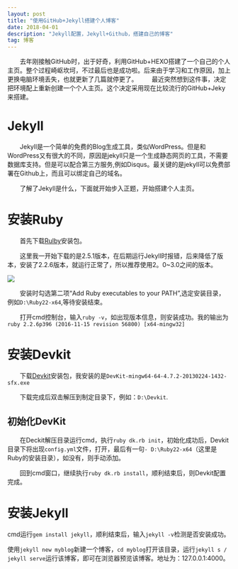 ```yaml
---
layout: post
title: "使用GitHub+Jekyll搭建个人博客"
date: 2018-04-01 
description: "Jekyll配置，Jekyll+Github，搭建自己的博客"
tag: 博客
---   
```


　　去年刚接触GitHub时，出于好奇，利用GitHub+HEXO搭建了一个自己的个人主页。整个过程崎岖坎坷，不过最后也是成功啦。后来由于学习和工作原因，加上更换电脑环境丢失，也就更新了几篇就停更了。
　　最近突然想到这件事，决定把环境配上重新创建一个个人主页。这个决定采用现在比较流行的GitHub+Jeky来搭建。
　　
# **Jekyll** #
    
&ensp;&ensp;&ensp;&ensp;Jekyll是一个简单的免费的Blog生成工具，类似WordPress。但是和WordPress又有很大的不同，原因是jekyll只是一个生成静态网页的工具，不需要数据库支持。但是可以配合第三方服务,例如Disqus。最关键的是jekyll可以免费部署在Github上，而且可以绑定自己的域名。

&ensp;&ensp;&ensp;&ensp;了解了Jekyll是什么，下面就开始步入正题，开始搭建个人主页。
　　
# **安装Ruby** #

&ensp;&ensp;&ensp;&ensp;首先下载[Rulby](https://rubyinstaller.org/downloads/ "Ruby")安装包。

&ensp;&ensp;&ensp;&ensp;这里我一开始下载的是2.5.1版本，在后期运行Jekyll时报错，后来降低了版本，安装了2.2.6版本，就运行正常了，所以推荐使用2。0~3.0之间的版本。

![](https://i.imgur.com/plTy6wX.png)

&ensp;&ensp;&ensp;&ensp;安装时勾选第二项“Add Ruby executables to your PATH”,选定安装目录，例如`D:\Ruby22-x64`,等待安装结束。

&ensp;&ensp;&ensp;&ensp;打开cmd控制台，输入`ruby -v`，如出现版本信息，则安装成功。我的输出为`ruby 2.2.6p396 (2016-11-15 revision 56800) [x64-mingw32]`

# **安装Devkit** #


&ensp;&ensp;&ensp;&ensp;下载[Devkit](https://rubyinstaller.org/downloads/ "Devkit")安装包，我安装的是`DevKit-mingw64-64-4.7.2-20130224-1432-sfx.exe`

&ensp;&ensp;&ensp;&ensp;下载完成后双击解压到制定目录下，例如：`D:\Devkit`.

## 初始化DevKit ##


&ensp;&ensp;&ensp;&ensp;在Deckit解压目录运行cmd，执行`ruby dk.rb init`，初始化成功后，Devkit目录下将出现`config.yml`文件，打开，最后有一句`- D:\Ruby22-x64`（这里是Ruby的安装目录），如没有，则手动添加。

&ensp;&ensp;&ensp;&ensp;回到cmd窗口，继续执行`ruby dk.rb install`，顺利结束后，则Devkit配置完成。

# **安装Jekyll** #


cmd运行`gem install jekyll`，顺利结束后，输入`jekyll -v`检测是否安装成功。

使用`jekyll new myblog`新建一个博客，`cd myblog`打开该目录，运行`jekyll s / jekyll serve`运行该博客，即可在浏览器预览该博客。地址为：127.0.0.1:4000。